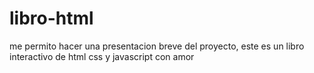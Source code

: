 # libro-html

me permito hacer una presentacion breve del proyecto, este es un libro interactivo de html css y javascript con amor 